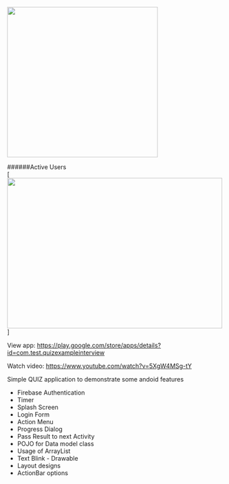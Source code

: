 [<img src="https://user-images.githubusercontent.com/31673628/72769417-a5d63b80-3bc8-11ea-928a-461484db4824.jpg" width="350" height="350">](https://play.google.com/store/apps/details?id=com.test.quizexampleinterview)<br/>

######Active Users<br/>
[<img src="https://user-images.githubusercontent.com/31673628/73138754-6bd7c000-4034-11ea-8463-ed315690e097.png" width="500" height="350">]<br/>

View app: https://play.google.com/store/apps/details?id=com.test.quizexampleinterview  <br/>

Watch video: https://www.youtube.com/watch?v=5XgW4MSg-tY <br/>

Simple QUIZ application to demonstrate some andoid features
  - Firebase Authentication
  - Timer
  - Splash Screen
  - Login Form
  - Action Menu
  - Progress Dialog
  - Pass Result to next Activity
  - POJO for Data model class
  - Usage of ArrayList
  - Text Blink - Drawable 
  - Layout designs
  - ActionBar options
